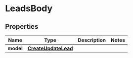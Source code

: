 # LeadsBody

## Properties
Name | Type | Description | Notes
------------ | ------------- | ------------- | -------------
**model** | [**CreateUpdateLead**](CreateUpdateLead.md) |  | 

